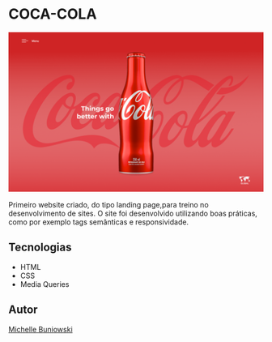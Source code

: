 # COCA-COLA
![](./img/coca-cola-preview.png)

Primeiro website criado, do tipo landing page,para treino no desenvolvimento de sites.
O site foi desenvolvido utilizando boas práticas, como por exemplo tags semânticas e responsividade.

## Tecnologias
* HTML
* CSS
* Media Queries

## Autor 
[Michelle Buniowski](https://github.com/Mbuniowski)
